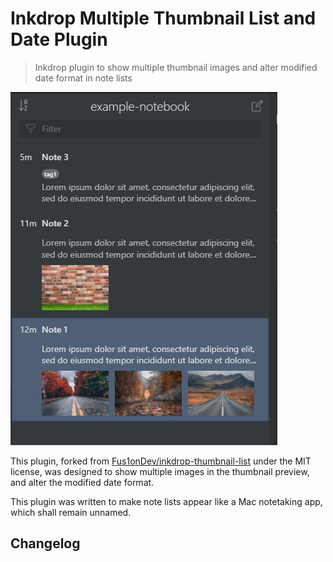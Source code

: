 # Inkdrop Multiple Thumbnail List and Date Plugin

> Inkdrop plugin to show multiple thumbnail images and alter modified date format in note lists


![](./images/screenshot.png)

This plugin, forked from [Fus1onDev/inkdrop-thumbnail-list](https://github.com/Fus1onDev/inkdrop-thumbnail-list) under the MIT license, was designed to show multiple images in the thumbnail preview, and alter the modified date format.

This plugin was written to make note lists appear like a Mac notetaking app, which shall remain unnamed.

## Changelog